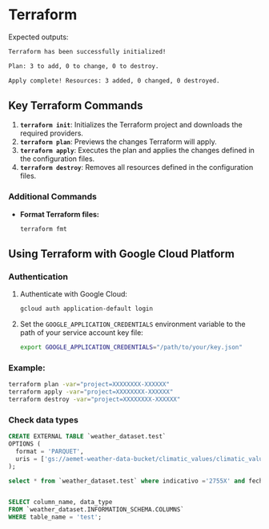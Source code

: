 # Terraform

Expected outputs:
```sh
Terraform has been successfully initialized!

Plan: 3 to add, 0 to change, 0 to destroy.

Apply complete! Resources: 3 added, 0 changed, 0 destroyed.
```


## Key Terraform Commands
1. **`terraform init`**: Initializes the Terraform project and downloads the required providers.
2. **`terraform plan`**: Previews the changes Terraform will apply.
3. **`terraform apply`**: Executes the plan and applies the changes defined in the configuration files.
4. **`terraform destroy`**: Removes all resources defined in the configuration files.

### Additional Commands
- **Format Terraform files:**
  ```bash
  terraform fmt
  ```

## Using Terraform with Google Cloud Platform
### Authentication
1. Authenticate with Google Cloud:
   ```bash
   gcloud auth application-default login
   ```
2. Set the `GOOGLE_APPLICATION_CREDENTIALS` environment variable to the path of your service account key file:
   ```bash
   export GOOGLE_APPLICATION_CREDENTIALS="/path/to/your/key.json"
   ```

### Example:
```bash
terraform plan -var="project=XXXXXXXX-XXXXXX"
terraform apply -var="project=XXXXXXXX-XXXXXX"
terraform destroy -var="project=XXXXXXXX-XXXXXX"
```

### Check data types
```sql
CREATE EXTERNAL TABLE `weather_dataset.test`
OPTIONS (
  format = 'PARQUET',
  uris = ['gs://aemet-weather-data-bucket/climatic_values/climatic_values/*.parquet']
);

select * from `weather_dataset.test` where indicativo ='2755X' and fecha = '2024-01-01';


SELECT column_name, data_type 
FROM `weather_dataset.INFORMATION_SCHEMA.COLUMNS`
WHERE table_name = 'test';

```